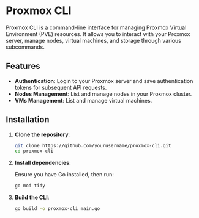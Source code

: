 # Proxmox CLI

Proxmox CLI is a command-line interface for managing Proxmox Virtual Environment (PVE) resources. It allows you to interact with your Proxmox server, manage nodes, virtual machines, and storage through various subcommands.

## Features

- **Authentication**: Login to your Proxmox server and save authentication tokens for subsequent API requests.
- **Nodes Management**: List and manage nodes in your Proxmox cluster.
- **VMs Management**: List and manage virtual machines.

## Installation

1. **Clone the repository**:

    ```sh
    git clone https://github.com/yourusername/proxmox-cli.git
    cd proxmox-cli
    ```

2. **Install dependencies**:

   Ensure you have Go installed, then run:

    ```sh
    go mod tidy
    ```

3. **Build the CLI**:

    ```sh
    go build -o proxmox-cli main.go
    ```

